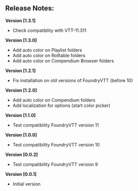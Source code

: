 ## Release Notes:
**Version [1.3.1]**
* Check compatiblity with VTT-11.311

**Version [1.3.0]**
* Add auto color on Playlist folders
* Add auto color on Rolltable folders
* Add auto color on Compendium Browser folders

**Version [1.2.1]**
* Fix installation on old versions of FoundryVTT (before 10)

**Version [1.2.0]**
* Add auto color on Compendium folders
* Add localization for options (start color picker)

**Version [1.1.0]**
* Test compatibility FoundryVTT version 11

**Version [1.0.0]**
* Test compatibility FoundryVTT version 10

**Version [0.0.2]**
* Test compatibility FoundryVTT version 9

**Version [0.0.1]**
* Initial version

